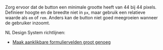 <!-- @license CC0-1.0 -->

Zorg ervoor dat de button een minimale grootte heeft van 44 bij 44 pixels. Definieer hoogte en de breedte niet in `px`, maar gebruik een relatieve waarde als `em` of `rem`. Anders kan de button niet goed meegroeien wanneer de gebruiker inzoomt.

NL Design System richtlijnen:

- [Maak aanklikbare formuliervelden groot genoeg](/richtlijnen/formulieren/visueel-ontwerp/invoerveld-goed-aanklikbaar/)
